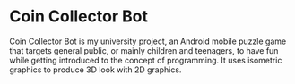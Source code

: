 # Coin Collector Bot

Coin Collector Bot is my university project, an Android mobile puzzle game that targets general public, or mainly children and teenagers, to have fun while getting introduced to the concept of programming. It uses isometric graphics to produce 3D look with 2D graphics.
